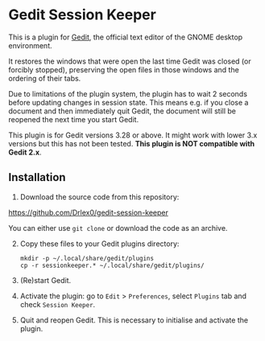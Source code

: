 Gedit Session Keeper
====================

This is a plugin for [Gedit][1], the official text editor of the GNOME desktop
environment. 

It restores the windows that were open the last time Gedit was closed (or forcibly stopped), preserving the open files in those windows and the ordering of their tabs.

Due to limitations of the plugin system, the plugin has to wait 2 seconds before updating changes in session state. This means e.g. if you close a document and then immediately quit Gedit, the document will still be reopened the next time you start Gedit.

This plugin is for Gedit versions 3.28 or above. It might work with lower 3.x versions but this has not been tested. **This plugin is NOT compatible with Gedit 2.x**.


Installation
------------

1. Download the source code from this repository: 

  <https://github.com/Drlex0/gedit-session-keeper>

  You can either use `git clone` or download the code as an archive.

2. Copy these files to your Gedit plugins directory:

    ```
    mkdir -p ~/.local/share/gedit/plugins
    cp -r sessionkeeper.* ~/.local/share/gedit/plugins/
    ```

3. (Re)start Gedit.

4. Activate the plugin: go to `Edit` > `Preferences`, select `Plugins` tab and check `Session Keeper`.

5. Quit and reopen Gedit. This is necessary to initialise and activate the plugin.

[1]: http://www.gedit.org



